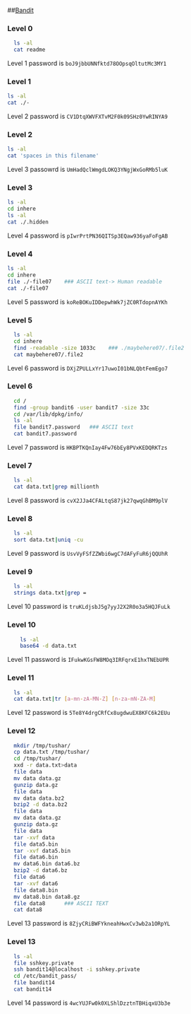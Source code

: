 ##[Bandit](http://www.overthewire.org/wargames/bandit/)

### Level 0
```sh
  ls -al
  cat readme
```
Level 1 password is ```boJ9jbbUNNfktd78OOpsqOltutMc3MY1```

### Level 1
```sh
ls -al
cat ./-
```
Level 2 password is ```CV1DtqXWVFXTvM2F0k09SHz0YwRINYA9```

### Level 2
```sh
ls -al
cat 'spaces in this filename'
```
Level 3 passowrd is ```UmHadQclWmgdLOKQ3YNgjWxGoRMb5luK```

### Level 3
```sh
ls -al
cd inhere
ls -al
cat ./.hidden
```
Level 4 password is ```pIwrPrtPN36QITSp3EQaw936yaFoFgAB```

### Level 4
```sh
ls -al
cd inhere
file ./-file07    ### ASCII text-> Human readable
cat ./-file07
```
Level 5 password is ```koReBOKuIDDepwhWk7jZC0RTdopnAYKh```

### Level 5
```sh
  ls -al
  cd inhere
  find -readable -size 1033c    ### ./maybehere07/.file2
  cat maybehere07/.file2
```
Level 6 password is ```DXjZPULLxYr17uwoI01bNLQbtFemEgo7```

### Level 6
```sh
  cd /
  find -group bandit6 -user bandit7 -size 33c
  cd /var/lib/dpkg/info/
  ls -al
  file bandit7.password   ### ASCII text
  cat bandit7.password
  ```
  Level 7 password is ```HKBPTKQnIay4Fw76bEy8PVxKEDQRKTzs```

### Level 7
```sh
  ls -al
  cat data.txt|grep millionth
```
Level 8 password is ```cvX2JJa4CFALtqS87jk27qwqGhBM9plV```

### Level 8
```sh
  ls -al
  sort data.txt|uniq -cu
```
Level 9 password is ```UsvVyFSfZZWbi6wgC7dAFyFuR6jQQUhR```

### Level 9
  ```sh
    ls -al
    strings data.txt|grep =
  ```
Level 10 password is ```truKLdjsbJ5g7yyJ2X2R0o3a5HQJFuLk```

### Level 10
```sh
    ls -al
    base64 -d data.txt
```
Level 11 password is ```IFukwKGsFW8MOq3IRFqrxE1hxTNEbUPR```

### Level 11
```sh
  ls -al
  cat data.txt|tr [a-mn-zA-MN-Z] [n-za-mN-ZA-M]
```
Level 12 password is ```5Te8Y4drgCRfCx8ugdwuEX8KFC6k2EUu```

### Level 12
```sh
  mkdir /tmp/tushar/
  cp data.txt /tmp/tushar/
  cd /tmp/tushar/
  xxd -r data.txt>data
  file data
  mv data data.gz
  gunzip data.gz
  file data
  mv data data.bz2
  bzip2 -d data.bz2
  file data
  mv data data.gz
  gunzip data.gz
  file data
  tar -xvf data
  file data5.bin
  tar -xvf data5.bin
  file data6.bin
  mv data6.bin data6.bz
  bzip2 -d data6.bz
  file data6
  tar -xvf data6
  file data8.bin
  mv data8.bin data8.gz
  file data8      ### ASCII TEXT
  cat data8  
```
Level 13 password is ```8ZjyCRiBWFYkneahHwxCv3wb2a1ORpYL```

### Level 13
```sh
  ls -al
  file sshkey.private
  ssh bandit14@localhost -i sshkey.private
  cd /etc/bandit_pass/
  file bandit14
  cat bandit14
```
Level 14 password is ```4wcYUJFw0k0XLShlDzztnTBHiqxU3b3e```

